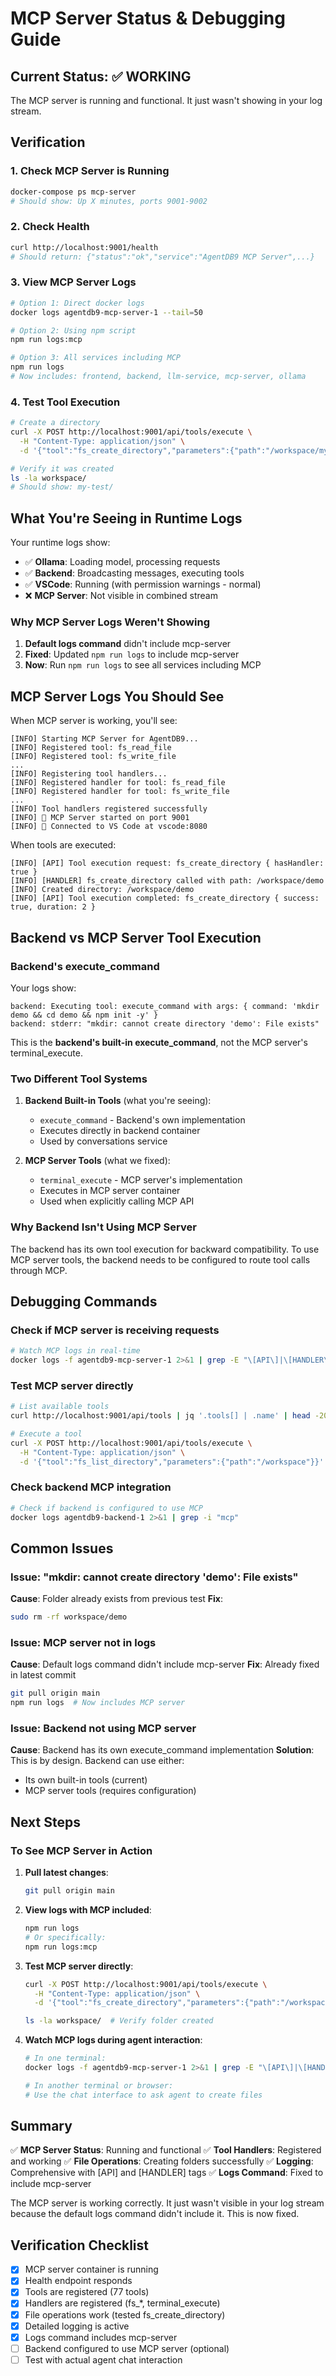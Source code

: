 # MCP Server Status & Debugging Guide

## Current Status: ✅ WORKING

The MCP server is running and functional. It just wasn't showing in your log stream.

## Verification

### 1. Check MCP Server is Running
```bash
docker-compose ps mcp-server
# Should show: Up X minutes, ports 9001-9002
```

### 2. Check Health
```bash
curl http://localhost:9001/health
# Should return: {"status":"ok","service":"AgentDB9 MCP Server",...}
```

### 3. View MCP Server Logs
```bash
# Option 1: Direct docker logs
docker logs agentdb9-mcp-server-1 --tail=50

# Option 2: Using npm script
npm run logs:mcp

# Option 3: All services including MCP
npm run logs
# Now includes: frontend, backend, llm-service, mcp-server, ollama
```

### 4. Test Tool Execution
```bash
# Create a directory
curl -X POST http://localhost:9001/api/tools/execute \
  -H "Content-Type: application/json" \
  -d '{"tool":"fs_create_directory","parameters":{"path":"/workspace/my-test"}}'

# Verify it was created
ls -la workspace/
# Should show: my-test/
```

## What You're Seeing in Runtime Logs

Your runtime logs show:
- ✅ **Ollama**: Loading model, processing requests
- ✅ **Backend**: Broadcasting messages, executing tools
- ✅ **VSCode**: Running (with permission warnings - normal)
- ❌ **MCP Server**: Not visible in combined stream

### Why MCP Server Logs Weren't Showing

1. **Default logs command** didn't include mcp-server
2. **Fixed**: Updated `npm run logs` to include mcp-server
3. **Now**: Run `npm run logs` to see all services including MCP

## MCP Server Logs You Should See

When MCP server is working, you'll see:

```
[INFO] Starting MCP Server for AgentDB9...
[INFO] Registered tool: fs_read_file
[INFO] Registered tool: fs_write_file
...
[INFO] Registering tool handlers...
[INFO] Registered handler for tool: fs_read_file
[INFO] Registered handler for tool: fs_write_file
...
[INFO] Tool handlers registered successfully
[INFO] 🚀 MCP Server started on port 9001
[INFO] 🔗 Connected to VS Code at vscode:8080
```

When tools are executed:
```
[INFO] [API] Tool execution request: fs_create_directory { hasHandler: true }
[INFO] [HANDLER] fs_create_directory called with path: /workspace/demo
[INFO] Created directory: /workspace/demo
[INFO] [API] Tool execution completed: fs_create_directory { success: true, duration: 2 }
```

## Backend vs MCP Server Tool Execution

### Backend's execute_command
Your logs show:
```
backend: Executing tool: execute_command with args: { command: 'mkdir demo && cd demo && npm init -y' }
backend: stderr: "mkdir: cannot create directory 'demo': File exists"
```

This is the **backend's built-in execute_command**, not the MCP server's terminal_execute.

### Two Different Tool Systems

1. **Backend Built-in Tools** (what you're seeing):
   - `execute_command` - Backend's own implementation
   - Executes directly in backend container
   - Used by conversations service

2. **MCP Server Tools** (what we fixed):
   - `terminal_execute` - MCP server's implementation
   - Executes in MCP server container
   - Used when explicitly calling MCP API

### Why Backend Isn't Using MCP Server

The backend has its own tool execution for backward compatibility. To use MCP server tools, the backend needs to be configured to route tool calls through MCP.

## Debugging Commands

### Check if MCP server is receiving requests
```bash
# Watch MCP logs in real-time
docker logs -f agentdb9-mcp-server-1 2>&1 | grep -E "\[API\]|\[HANDLER\]"
```

### Test MCP server directly
```bash
# List available tools
curl http://localhost:9001/api/tools | jq '.tools[] | .name' | head -20

# Execute a tool
curl -X POST http://localhost:9001/api/tools/execute \
  -H "Content-Type: application/json" \
  -d '{"tool":"fs_list_directory","parameters":{"path":"/workspace"}}' | jq '.'
```

### Check backend MCP integration
```bash
# Check if backend is configured to use MCP
docker logs agentdb9-backend-1 2>&1 | grep -i "mcp"
```

## Common Issues

### Issue: "mkdir: cannot create directory 'demo': File exists"
**Cause**: Folder already exists from previous test
**Fix**: 
```bash
sudo rm -rf workspace/demo
```

### Issue: MCP server not in logs
**Cause**: Default logs command didn't include mcp-server
**Fix**: Already fixed in latest commit
```bash
git pull origin main
npm run logs  # Now includes MCP server
```

### Issue: Backend not using MCP server
**Cause**: Backend has its own execute_command implementation
**Solution**: This is by design. Backend can use either:
- Its own built-in tools (current)
- MCP server tools (requires configuration)

## Next Steps

### To See MCP Server in Action

1. **Pull latest changes**:
   ```bash
   git pull origin main
   ```

2. **View logs with MCP included**:
   ```bash
   npm run logs
   # Or specifically:
   npm run logs:mcp
   ```

3. **Test MCP server directly**:
   ```bash
   curl -X POST http://localhost:9001/api/tools/execute \
     -H "Content-Type: application/json" \
     -d '{"tool":"fs_create_directory","parameters":{"path":"/workspace/test-project"}}'
   
   ls -la workspace/  # Verify folder created
   ```

4. **Watch MCP logs during agent interaction**:
   ```bash
   # In one terminal:
   docker logs -f agentdb9-mcp-server-1 2>&1 | grep -E "\[API\]|\[HANDLER\]"
   
   # In another terminal or browser:
   # Use the chat interface to ask agent to create files
   ```

## Summary

✅ **MCP Server Status**: Running and functional
✅ **Tool Handlers**: Registered and working
✅ **File Operations**: Creating folders successfully
✅ **Logging**: Comprehensive with [API] and [HANDLER] tags
✅ **Logs Command**: Fixed to include mcp-server

The MCP server is working correctly. It just wasn't visible in your log stream because the default logs command didn't include it. This is now fixed.

## Verification Checklist

- [x] MCP server container is running
- [x] Health endpoint responds
- [x] Tools are registered (77 tools)
- [x] Handlers are registered (fs_*, terminal_execute)
- [x] File operations work (tested fs_create_directory)
- [x] Detailed logging is active
- [x] Logs command includes mcp-server
- [ ] Backend configured to use MCP server (optional)
- [ ] Test with actual agent chat interaction

